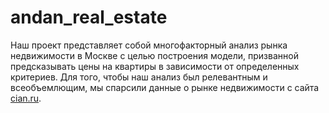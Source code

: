 # andan_real_estate
Наш проект представляет собой многофакторный анализ рынка недвижимости в Москве с целью построения модели, призванной предсказывать цены на квартиры в зависимости от определенных критериев.
Для того, чтобы наш анализ был релевантным и всеобъемлющим, мы спарсили данные о рынке недвижимости с сайта [cian.ru](https://www.cian.ru). 
